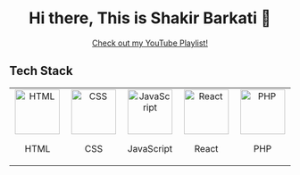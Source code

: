 <body>
  <div align="center">
    <h1> Hi there, This is Shakir Barkati 👋</h1>
    <a href="https://www.youtube.com/watch?v=5zloFgmG3UE&list=PLKDx0iHXzgE1wurwt_Yvqpj1sa1_P1D9w">Check out my YouTube Playlist!</a>
  </div>

  <h2>Tech Stack</h2>

  <table width="100">
    <tr>
      <td align="center" width="200">
        <img src="https://upload.wikimedia.org/wikipedia/commons/6/61/HTML5_logo_and_wordmark.svg" width="80" alt="HTML">
        <p>HTML</p>
      </td>
      <td align="center" width="200">
        <img src="https://upload.wikimedia.org/wikipedia/commons/d/d5/CSS3_logo_and_wordmark.svg" width="80" alt="CSS">
        <p>CSS</p>
      </td>
      <td align="center" width="200">
        <img src="https://upload.wikimedia.org/wikipedia/commons/6/6a/JavaScript-logo.png" width="80" alt="JavaScript">
        <p>JavaScript</p>
      </td>
      <td align="center" width="200">
        <img src="https://upload.wikimedia.org/wikipedia/commons/a/a7/React-icon.svg" width="80" alt="React">
        <p>React</p>
      </td>     
      <td align="center" width="200">
        <img src="https://upload.wikimedia.org/wikipedia/commons/2/27/PHP-logo.svg" width="80" alt="PHP">
        <p>PHP</p>
      </td>
    </tr>
    
  </table>
</body>

